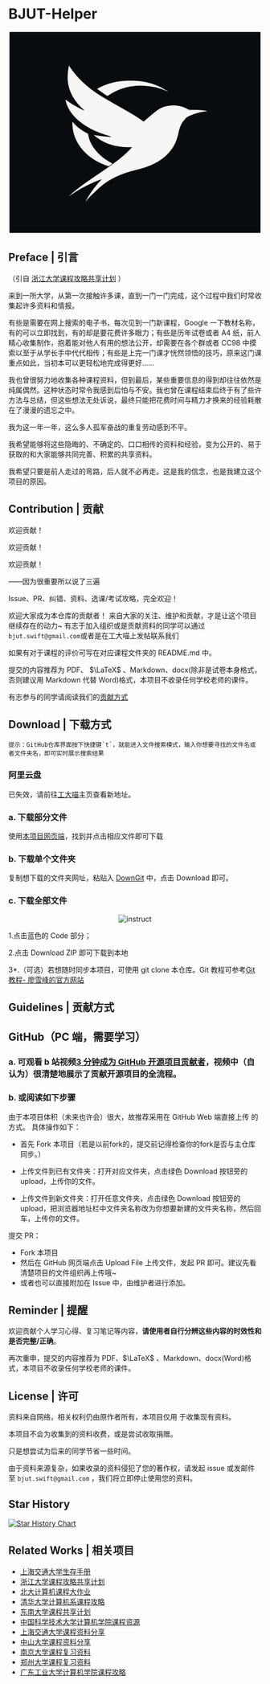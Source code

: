 # BJUT-Helper

<div align="center">
    <img src="https://github.com/bjut-swift/BJUT-Helper/blob/master/images/title.png?raw=true" alt = "front" width="500" height="400">
</div>

## Preface | 引言

（引自 [浙江大学课程攻略共享计划](https://github.com/QSCTech/zju-icicles) ）

来到一所大学，从第一次接触许多课，直到一门一门完成，这个过程中我们时常收集起许多资料和情报。

有些是需要在网上搜索的电子书，每次见到一门新课程，Google 一下教材名称，有的可以立即找到，有的却是要花费许多眼力；有些是历年试卷或者 A4 纸，前人精心收集制作，抱着能对他人有用的想法公开，却需要在各个群或者 CC98 中摸索以至于从学长手中代代相传；有些是上完一门课才恍然领悟的技巧，原来这门课重点如此，当初本可以更轻松地完成得更好……

我也曾很努力地收集各种课程资料，但到最后，某些重要信息的得到却往往依然是纯属偶然。这种状态时常令我感到后怕与不安。我也曾在课程结束后终于有了些许方法与总结，但这些想法无处诉说，最终只能把花费时间与精力才换来的经验耗散在了漫漫的遗忘之中。

我为这一年一年，这么多人孤军奋战的重复劳动感到不平。

我希望能够将这些隐晦的、不确定的、口口相传的资料和经验，变为公开的、易于获取的和大家能够共同完善、积累的共享资料。

我希望只要是前人走过的弯路，后人就不必再走。这是我的信念，也是我建立这个项目的原因。

## Contribution | 贡献

欢迎贡献！

欢迎贡献！

欢迎贡献！

——因为很重要所以说了三遍

Issue、PR、纠错、资料、选课/考试攻略，完全欢迎！

欢迎大家成为本仓库的贡献者！
来自大家的关注、维护和贡献，才是让这个项目继续存在的动力~
有志于加入组织或是贡献资料的同学可以通过`bjut.swift@gmail.com`或者是在工大喵上发帖联系我们

如果有对于课程的评价可写在对应课程文件夹的 README.md 中。

提交的内容推荐为 PDF、 \$\\LaTeX\$ 、Markdown、docx(除非是试卷本身格式，否则建议用 Markdown 代替 Word)格式，本项目不收录任何学校老师的课件。

有志参与的同学请阅读我们的[贡献方式](#contribute)

## Download | 下载方式

    提示：GitHub仓库界面按下快捷键`t`，就能进入文件搜索模式，输入你想要寻找的文件名或者文件夹名，即可实时展示搜索结果

### 阿里云盘
已失效，请前往[工大喵](https://xiaoyuancat.com/)主页查看新地址。

### a. 下载部分文件

使用[本项目网页端](https://open-bjut.github.io/BJUT-AI/)，找到并点击相应文件即可下载

### b. 下载单个文件夹

复制想下载的文件夹网址，粘贴入 [DownGit](https://minhaskamal.github.io/DownGit/#/home) 中，点击 Download 即可。

### c. 下载全部文件

<div align="center">
    <!--<img src="https://s2.loli.net/2023/06/22/nmkwgs1CZiAjMhe.jpg" alt="front" width="500" height="500"> !-->
    <img src="https://github.com/bjut-swift/BJUT-Helper/blob/master/images/how2download.jpg?raw=true" alt="instruct" width="500" height="500"> 
</div >

1.点击蓝色的 Code 部分；

2.点击 Download ZIP 即可下载到本地

3\*.（可选）若想随时同步本项目，可使用 git clone 本仓库。Git 教程可参考[Git 教程- 廖雪峰的官方网站](https://www.liaoxuefeng.com/wiki/896043488029600)

<a id="contribute"></a>

## Guidelines | 贡献方式

## GitHub（PC 端，需要学习）

### a. 可观看 b 站视频[3 分钟成为 GitHub 开源项目贡献者](https://www.bilibili.com/video/BV1Fs4y1C7kS/?vd_source=0d0027b2a15be6333ab384009d32163d)，视频中（自认为）很清楚地展示了贡献开源项目的全流程。

### b. 或阅读如下步骤

由于本项目体积（未来也许会）很大，故推荐采用在 GitHub Web 端直接上传 的方式。
具体操作如下：

- 首先 Fork 本项目（若是以前fork的，提交前记得检查你的fork是否与主仓库同步。）

- 上传文件到已有文件夹：打开对应文件夹，点击绿色 Download 按钮旁的 upload，上传你的文件。

- 上传文件到新文件夹：打开任意文件夹，点击绿色 Download 按钮旁的 upload，把浏览器地址栏中文件夹名称改为你想要新建的文件夹名称，然后回车，上传你的文件。

提交 PR：

- Fork 本项目
- 然后在 GitHub 网页端点击 Upload File 上传文件，发起 PR 即可。建议先看清楚项目的文件组织再上传哦~
- 或者也可以直接附加在 Issue 中，由维护者进行添加。

## Reminder | 提醒

欢迎贡献个人学习心得、复习笔记等内容，**请使用者自行分辨这些内容的时效性和是否完整/正确**。

再次重申，提交的内容推荐为 PDF、\$\\LaTeX\$ 、Markdown、docx(Word)格式，本项目不收录任何学校老师的课件。

## License | 许可

资料来自网络，相关权利仍由原作者所有，本项目仅用 于收集现有资料。

本项目不会为收集到的资料收费，或是尝试收取捐赠。

只是想尝试为后来的同学节省一些时间。

由于资料来源复杂，如果收录的资料侵犯了您的著作权，请发起 issue 或发邮件至 `bjut.swift@gmail.com` ，我们将立即停止使用您的资料。

## Star History

[![Star History Chart](https://api.star-history.com/svg?repos=bjut-swift/BJUT-Helper&type=Date)](https://star-history.com/#bjut-swift/BJUT-Helper&Date)

## Related Works | 相关项目

- [上海交通大学生存手册](https://survivesjtu.gitbook.io/survivesjtumanual/)
- [浙江大学课程攻略共享计划](https://github.com/QSCTech/zju-icicles)
- [北大计算机课程大作业](https://github.com/tongtzeho/PKUCourse)
- [清华大学计算机系课程攻略](https://github.com/PKUanonym/REKCARC-TSC-UHT)
- [东南大学课程共享计划](https://github.com/zjdx1998/seucourseshare)
- [中国科学技术大学计算机学院课程资源](https://github.com/USTC-Resource/USTC-Course)
- [上海交通大学课程资料分享](https://github.com/CoolPhilChen/SJTU-Courses/)
- [中山大学课程资料分享](https://github.com/sysuexam/SYSU-Exam)
- [南京大学课程复习资料](https://github.com/idealclover/NJU-Review-Materials)
- [郑州大学课程复习资料](https://github.com/CooperNiu/ZZU-Courses-Resource)
- [广东工业大学计算机学院课程攻略](https://github.com/brenner8023/gdut-course)
